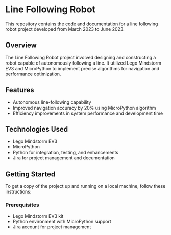 # Line Following Robot

This repository contains the code and documentation for a line following robot project developed from March 2023 to June 2023.

## Overview

The Line Following Robot project involved designing and constructing a robot capable of autonomously following a line. It utilized Lego Mindstorm EV3 and MicroPython to implement precise algorithms for navigation and performance optimization.

## Features

- Autonomous line-following capability
- Improved navigation accuracy by 20% using MicroPython algorithm
- Efficiency improvements in system performance and development time

## Technologies Used

- Lego Mindstorm EV3
- MicroPython
- Python for integration, testing, and enhancements
- Jira for project management and documentation

## Getting Started

To get a copy of the project up and running on a local machine, follow these instructions:

### Prerequisites

- Lego Mindstorm EV3 kit
- Python environment with MicroPython support
- Jira account for project management

